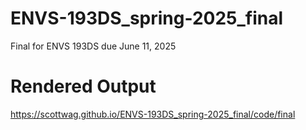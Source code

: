 # ENVS-193DS_spring-2025_final
Final for ENVS 193DS due June 11, 2025 
# Rendered Output
https://scottwag.github.io/ENVS-193DS_spring-2025_final/code/final
